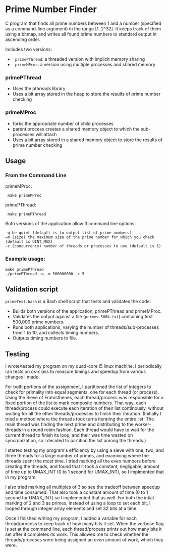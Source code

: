 # Prime Number Finder

C program that finds all prime numbers between 1 and a number (specified as a command-line argument) in the range [1..2^32]. It keeps track of them using a bitmap, and writes all found prime numbers to standard output in ascending order.

Includes two versions:
* ``` primePThread```: a threaded version with implicit memory sharing
* ``` primeMProc```: a version using multiple processes and shared memory



### primePThread
* Uses the pthreads library
* Uses a bit array stored in the heap to store the results of prime number checking

### primeMProc
* forks the appropriate number of child processes
* parent process creates a shared memory object to which the sub-processes will attach
* Uses a bit array stored in a shared memory object to store the results of prime number checking


## Usage
### From the Command Line
primeMProc:

``` make primeMProc```

primePThread:

``` make primePThread```

Both versions of the application allow 3 command line options:
```
–q be quiet (default is to output list of prime numbers) 
–m (size) the maximum size of the prime number for which you check (default is UINT_MAX)
–c (concurrency) number of threads or processes to use (default is 1)
```

### Example usage: 
```
make primePThread
./primePThread –q –m 500000000 –c 5
```

## Validation script

```primeTest.bash``` is a Bash shell script that tests and validates the code:

* Builds both versions of the application, primePThread and primeMProc.
* Validates the output against a file (```primes-500k.txt```) containing first 500,000 prime numbers. 
* Runs both applications, varying the number of threads/sub-processes from 1 to 10, and collects timing numbers.
* Outputs timing numbers to file.


## Testing 
I wrote/tested my program on my quad-core i5 linux machine. I periodically ran tests on os-class to measure timings and speedup from various changes I made.

For both portions of the assignment, I partitioned the list of integers to check for primality into equal segments, one for each thread (or process). Using the Sieve of Eratosthenes, each thread/process was responsible for a fixed portion of the list to mark composite numbers. That way, each thread/process could execute each iteration of their list continously, without waiting for all the other threads/processes to finish their iteration. (Initially I tried a method where the threads took turns iterating the entire list. The main thread was finding the next prime and distributing to the worker-threads in a round robin fashion. Each thread would have to wait for the current thread to finish its loop, and their was time wasted on syncronization, so I decided to partition the list among the threads.)

I started testing my program's efficiency by using a sieve with one, two, and three threads for a large number of primes, and examining where the threads spent the most time. I tried marking all the even numbers before creating the threads, and found that it took a constant, negligable, amount of time up to UMAX_INT (0 to 1 second for UMAX_INT), so I implmented that in my program.

I also tried marking all multiples of 3 so see the tradeoff between speedup and time consumed. That also took a constant amount of time (0 to 1 second for UMAX_INT) so I implemented that as well. For both the intial marking of 2 and 3 as primes, instead of using a loop to set each bit, I looped through integer array elements and set 32 bits at a time. 

Once I finished writing my program, I added a variable for each thread/process to keep track of how many bits it set. When the verbose flag is set at the command line, each thread/process prints out how many bits it set after it completes its work. This allowed me to check whether the threads/proceses were being assigned an even amount of work, which they were. 
